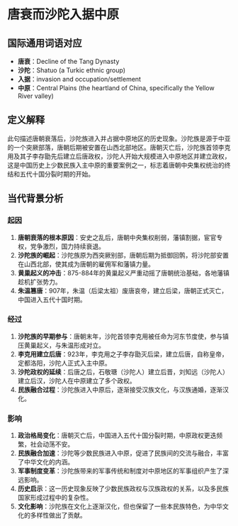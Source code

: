 # 唐衰而沙陀入据中原

## 国际通用词语对应
- **唐衰**：Decline of the Tang Dynasty
- **沙陀**：Shatuo (a Turkic ethnic group)
- **入据**：invasion and occupation/settlement
- **中原**：Central Plains (the heartland of China, specifically the Yellow River valley)

## 定义解释
此句描述唐朝衰落后，沙陀族进入并占据中原地区的历史现象。沙陀族是源于中亚的一个突厥部落，唐朝后期被安置在山西北部地区。唐朝灭亡后，沙陀族首领李克用及其子李存勖先后建立后唐政权，沙陀人开始大规模进入中原地区并建立政权，这是中国历史上少数民族入主中原的重要案例之一，标志着唐朝中央集权统治的终结和五代十国分裂时期的开始。

## 当代背景分析

### 起因
1. **唐朝衰落的根本原因**：安史之乱后，唐朝中央集权削弱，藩镇割据，宦官专权，党争激烈，国力持续衰退。
2. **沙陀族的崛起**：沙陀族原为西突厥别部，唐朝后期为抵御回鹘，将沙陀部安置在山西北部，使其成为唐朝的雇佣军和藩镇力量。
3. **黄巢起义的冲击**：875-884年的黄巢起义严重动摇了唐朝统治基础，各地藩镇趁机扩张势力。
4. **朱温篡唐**：907年，朱温（后梁太祖）废唐哀帝，建立后梁，唐朝正式灭亡，中国进入五代十国时期。

### 经过
1. **沙陀族的早期参与**：唐朝末年，沙陀首领李克用被任命为河东节度使，参与镇压黄巢起义，与朱温形成对立。
2. **李克用建立后唐**：923年，李克用之子李存勖灭后梁，建立后唐，自称皇帝，定都洛阳，沙陀人正式入主中原。
3. **沙陀政权的延续**：后唐之后，石敬瑭（沙陀人）建立后晋，刘知远（沙陀人）建立后汉，沙陀人在中原建立了多个政权。
4. **民族融合过程**：沙陀族进入中原后，逐渐接受汉族文化，与汉族通婚，逐渐汉化。

### 影响
1. **政治格局变化**：唐朝灭亡后，中国进入五代十国分裂时期，中原政权更迭频繁，社会动荡不安。
2. **民族融合加速**：沙陀等少数民族进入中原，促进了民族间的交流与融合，丰富了中华文化的内涵。
3. **军事制度变革**：沙陀族带来的军事传统和制度对中原地区的军事组织产生了深远影响。
4. **历史启示**：这一历史现象反映了少数民族政权与汉族政权的关系，以及多民族国家形成过程中的复杂性。
5. **文化影响**：沙陀族在文化上逐渐汉化，但也保留了一些本民族特色，为中华文化的多样性做出了贡献。